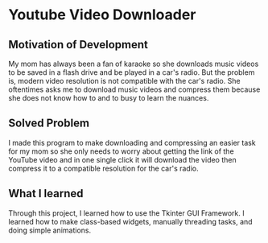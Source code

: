 # Youtube Video Downloader

## Motivation of Development

My mom has always been a fan of karaoke so she downloads music videos to be saved
in a flash drive and be played in a car's radio. But the problem is, modern video resolution
is not compatible with the car's radio. She oftentimes asks me to download music videos and compress
them because she does not know how to and to busy to learn the nuances.

## Solved Problem

I made this program to make downloading and compressing an easier task for my mom so she only needs
to worry about getting the link of the YouTube video and in one single click it will download the video
then compress it to a compatible resolution for the car's radio.

## What I learned

Through this project, I learned how to use the Tkinter GUI Framework. I learned how to make class-based widgets, manually
threading tasks, and doing simple animations.
